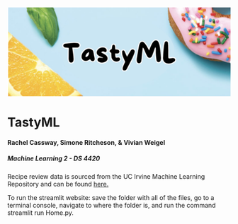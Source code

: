 ![Cover Photo](cover_photo.png)
# TastyML
#### Rachel Cassway, Simone Ritcheson, & Vivian Weigel
##### Machine Learning 2 - DS 4420

Recipe review data is sourced from the UC Irvine Machine Learning Repository and can be found [here.](https://archive.ics.uci.edu/dataset/911/recipe+reviews+and+user+feedback+dataset) 

To run the streamlit website: save the folder with all of the files, go to a terminal console, navigate to where the folder is, and run the command streamlit run Home.py.
